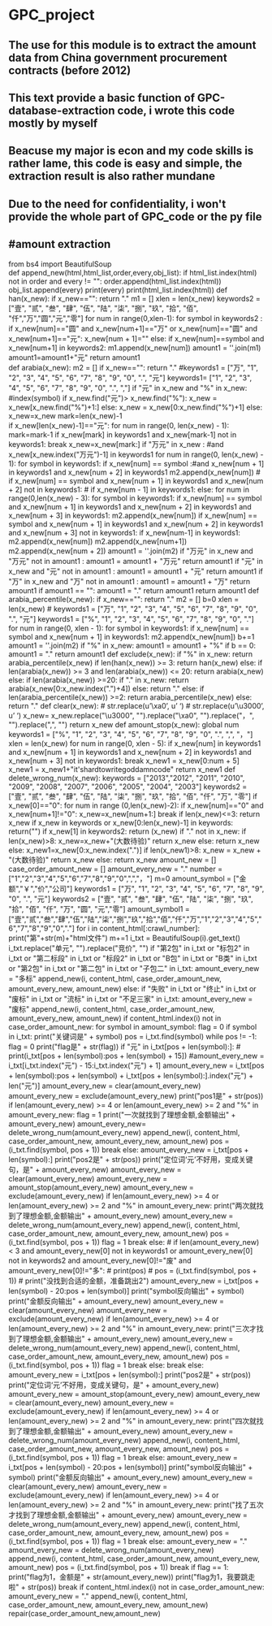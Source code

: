 GPC_project
==
The use for this module is to extract the amount data from China government procurement contracts (before 2012)
----
This text provide a basic function of GPC-database-extraction code, i wrote this code mostly by myself
----
Beacuse my major is econ and my code skills is rather lame, this code is easy and simple, the extraction result is also rather mundane
----
Due to the need for confidentiality, i won't provide the whole part of GPC_code or the py file
----
#amount extraction
----
from bs4 import BeautifulSoup  
def append_new(html,html_list,order,every,obj_list):
    if html_list.index(html) not in order and every != "":
        order.append(html_list.index(html))
        obj_list.append(every)
        print(every)
        print(html_list.index(html))
def han(x_new):
    if x_new=="":
     return "."
    m1 = []
    xlen = len(x_new)
    keywords2 = ["壹", "贰", "叁", "肆", "伍", "陆", "柒", "捌", "玖", "拾", "佰", "仟","万","圆","元","零"]
    for num in range(0,xlen-1):
        for symbol in keywords2 :
            if x_new[num]=="圆" and x_new[num+1]=="万" or  x_new[num]=="圆" and x_new[num+1]=="元":
               x_new[num + 1]=""
            else:
             if x_new[num]==symbol and x_new[num+1] in keywords2:
                m1.append(x_new[num]) 
    amount1 = ''.join(m1)
    amount1=amount1+"元"
    return amount1    
def arabia(x_new):
    m2 = []
    if x_new=="":
     return "."
    #keywords1 = ["万", "1", "2", "3", "4", "5", "6", "7", "8", "9", "0", ".", "元"]
    keywords1= ["1", "2", "3", "4", "5", "6", "7", "8", "9", "0", ".", ","]
    if "元" in x_new and "%" in x_new:
          #index(symbol)
          if x_new.find("元")> x_new.find("%"):
              x_new = x_new[x_new.find("%")+1:]
          else:
              x_new = x_new[0:x_new.find("%")+1]
    else:
        x_new=x_new
    mark=len(x_new)-1   
    if x_new[len(x_new)-1]=="元":
        for num in range(0, len(x_new) - 1):
            mark=mark-1
            if x_new[mark] in keywords1 and x_new[mark-1] not in keywords1:
               break
        x_new=x_new[mark:]
    if "万元" in x_new :  #and x_new[x_new.index("万元")-1] in keywords1
        for num in range(0, len(x_new) - 1):
          for symbol in keywords1:
            if x_new[num] == symbol :#and x_new[num + 1] in keywords1 and x_new[num + 2] in  keywords1
                m2.append(x_new[num])
            # if x_new[num] == symbol and x_new[num + 1] in keywords1 and x_new[num + 2] not in keywords1:
            #     if x_new[num - 1] in keywords1:
    else:
        for num in range(0,len(x_new) - 3):
            for symbol in keywords1:
                if x_new[num] == symbol and x_new[num + 1] in keywords1 and x_new[num + 2] in keywords1 and x_new[num + 3] in keywords1:
                    m2.append(x_new[num])
                if x_new[num] == symbol and x_new[num + 1] in keywords1 and x_new[num + 2] in keywords1 and x_new[num + 3] not in keywords1:
                    if x_new[num-1] in keywords1:
                     m2.append(x_new[num])
                     m2.append(x_new[num+1])
                     m2.append(x_new[num + 2])
    amount1 = ''.join(m2)
    if "万元" in x_new and "万元" not in amount1 :
         amount1 = amount1 + "万元"
         return amount1
    if "元" in x_new and "元" not in amount1 :
         amount1 = amount1 + "元"
         return amount1
    if "万" in x_new and "万" not in amount1 :
        amount1 = amount1 + "万"
        return amount1
    if amount1 == "":
        amount1 = "."
        return amount1
    return amount1
def arabia_percentile(x_new):
    if x_new=="":
     return "."
    m2 = []
    b=0
    xlen = len(x_new)
    # keywords1 = ["万", "1", "2", "3", "4", "5", "6", "7", "8", "9", "0", ".", "元"]
    keywords1 = ["%", "1", "2", "3", "4", "5", "6", "7", "8", "9", "0", "."]
    for num in range(0, xlen - 1):
        for symbol in keywords1:
            if x_new[num] == symbol and x_new[num + 1] in keywords1:
                m2.append(x_new[num])
                b+=1
    amount1 = ''.join(m2)
    if "%" in x_new:
     amount1 = amount1 + "%"
    if b == 0:
       amount1 = "."
    return amount1
def exclude(x_new):
   if "%" in x_new:
       return arabia_percentile(x_new)
   if len(han(x_new)) >= 3:
       return han(x_new)
   else:
       if len(arabia(x_new)) >= 3 and len(arabia(x_new)) <= 20:
        return arabia(x_new)
       else:
           if len(arabia(x_new)) >=20:
               if "." in x_new:
                 return arabia(x_new[0:x_new.index(".")+4])
               else:
                 return "."
           else:
                if len(arabia_percentile(x_new)) >=2:
                    return arabia_percentile(x_new)
                else:
                    return "."
def clear(x_new):
       # str.replace(u’\xa0’, u’ ‘)
       # str.replace(u’\u3000’, u’ ‘)
        x_new= x_new.replace("\u3000", "").replace("\xa0", "").replace("，", "").replace(",", "")
        return x_new
def amount_stop(x_new):
    global num
    keywords1 = ["%", "1", "2", "3", "4", "5", "6", "7", "8", "9", "0", ".", ",", "，"]
    xlen = len(x_new)
    for num in range(0, xlen - 5):
      if x_new[num] in keywords1 and x_new[num + 1] in keywords1 and x_new[num + 2] in keywords1 and x_new[num + 3] not in keywords1:
         break
    x_new1 = x_new[0:num + 5]
    x_new1 = x_new1+"it'shardtowritegoddamncode"
    return x_new1
def delete_wrong_num(x_new):
    keywords = ["2013","2012", "2011", "2010", "2009", "2008", "2007", "2006", "2005", "2004", "2003"]
    keywords2 = ["壹", "贰", "叁", "肆", "伍", "陆", "柒", "捌", "玖", "拾", "佰", "仟", "万", "零"]
    if x_new[0]=="0":
     for num in range (0,len(x_new)-2):
      if x_new[num]=="0" and x_new[num+1]!="0":
          x_new=x_new[num+1:]
          break
    if len(x_new)<=3:
        return x_new
    if x_new in keywords or x_new[0:len(x_new)-1] in keywords:
        return("")
    if x_new[1] in keywords2:
        return (x_new)
    if "." not in x_new:
     if  len(x_new)>8:
         x_new=x_new+"(大数待验)"
         return x_new
     else:
         return x_new
    else:
         x_new1=x_new[0:x_new.index(".")]
         if len(x_new1)>8:
            x_new = x_new + "(大数待验)"
            return x_new
         else:
             return x_new
amount_new = []
case_order_amount_new = []
amount_every_new = "."
number = ["1","2","3","4","5","6","7","8","9","0",",","，"]
m=0
amount_symbol = ["金额","￥","价","公司"]
keywords1 = ["万", "1", "2", "3", "4", "5", "6", "7", "8", "9", "0", ".", "元"]
keywords2 = ["壹", "贰", "叁", "肆", "伍", "陆", "柒", "捌", "玖", "拾", "佰", "仟", "万", "圆", "元","零"]
amount_symbol1 = ["壹","贰","叁","肆","伍","陆","柒","捌","玖","拾","佰","仟","万","1","2","3","4","5","6","7","8","9","0","."]
for i in content_html[:crawl_number]:
    print("第"+str(m)+"html文件")
    m+=1
    i_txt = BeautifulSoup(i).get_text()
    i_txt.replace("单元", "").replace("竞价", "")
    if "第2包" in i_txt or "标包2" in i_txt or "第二标段" in i_txt or "标段2" in i_txt or "B包" in i_txt or "B类" in i_txt or "第2包" in i_txt or "第二包" in i_txt or "子包二" in i_txt:
        amount_every_new = "多标"
        append_new(i, content_html, case_order_amount_new, amount_every_new, amount_new)
    else:
        if "失败" in i_txt or "终止" in i_txt or "废标" in i_txt or "流标" in i_txt or "不足三家" in i_txt:
            amount_every_new = "废标"
            append_new(i, content_html, case_order_amount_new, amount_every_new, amount_new)
    if content_html.index(i) not in case_order_amount_new:
        for symbol in amount_symbol:
            flag = 0
            if symbol in i_txt:
                print("关键词是" + symbol)
                pos = i_txt.find(symbol) 
                while pos != -1:
                    flag = 0
                    print("flag是" + str(flag))
                    if "元" in i_txt[pos + len(symbol):]:
                        # print(i_txt[pos + len(symbol):pos + len(symbol) + 15])
                        #amount_every_new = i_txt[i_txt.index("元") - 15:i_txt.index("元") + 1]
                        amount_every_new = i_txt[pos + len(symbol):pos + len(symbol) + i_txt[pos + len(symbol):].index("元") + len("元")]
                        amount_every_new = clear(amount_every_new)
                        amount_every_new = exclude(amount_every_new)
                        print("pos1是" + str(pos))
                        if len(amount_every_new) >= 4 or len(amount_every_new) >= 2 and "%" in amount_every_new:
                            flag = 1
                            print("一次就找到了理想金额,金额输出" + amount_every_new)
                            amount_every_new= delete_wrong_num(amount_every_new)
                            append_new(i, content_html, case_order_amount_new, amount_every_new, amount_new)
                            pos = (i_txt.find(symbol, pos + 1))
                            break
                        else:
                            amount_every_new = i_txt[pos + len(symbol):]
                            print("pos2是" + str(pos))
                            print("定位词‘元’不好用，变成关键句，是" + amount_every_new)
                            amount_every_new = clear(amount_every_new)
                            amount_every_new = amount_stop(amount_every_new)
                            amount_every_new = exclude(amount_every_new)
                            if len(amount_every_new) >= 4 or len(amount_every_new) >= 2 and "%" in amount_every_new:
                                print("两次就找到了理想金额,金额输出" + amount_every_new)
                                amount_every_new = delete_wrong_num(amount_every_new)
                                append_new(i, content_html, case_order_amount_new, amount_every_new, amount_new)
                                pos = (i_txt.find(symbol, pos + 1))
                                flag = 1
                                break
                            else:
                                # if len(amount_every_new) < 3 and amount_every_new[0] not in keywords1 or amount_every_new[0] not in keywords2 and amount_every_new[0]!="废" and amount_every_new[0]!="多":
                                #    print(pos)
                                #    pos = (i_txt.find(symbol, pos + 1))
                                #    print("没找到合适的金额，准备跳出2")
                                amount_every_new = i_txt[pos + len(symbol) - 20:pos + len(symbol)]
                                print("symbol反向输出" + symbol)
                                print("金额反向输出" + amount_every_new)
                                amount_every_new = clear(amount_every_new)
                                amount_every_new = exclude(amount_every_new)
                                if len(amount_every_new) >= 4 or len(amount_every_new) >= 2 and "%" in amount_every_new:
                                    print("三次才找到了理想金额,金额输出" + amount_every_new)
                                    amount_every_new = delete_wrong_num(amount_every_new)
                                    append_new(i, content_html, case_order_amount_new, amount_every_new, amount_new)
                                    pos = (i_txt.find(symbol, pos + 1))
                                    flag = 1
                                    break
                                else:
                                    break
                    else:
                        amount_every_new = i_txt[pos + len(symbol):]
                        print("pos2是" + str(pos))
                        print("定位词‘元’不好用，变成关键句，是" + amount_every_new)
                        amount_every_new = amount_stop(amount_every_new)
                        amount_every_new = clear(amount_every_new)
                        amount_every_new = exclude(amount_every_new)
                        if len(amount_every_new) >= 4 or len(amount_every_new) >= 2 and "%" in amount_every_new:
                            print("四次就找到了理想金额,金额输出" + amount_every_new)
                            amount_every_new = delete_wrong_num(amount_every_new)
                            append_new(i, content_html, case_order_amount_new, amount_every_new, amount_new)
                            pos = (i_txt.find(symbol, pos + 1))
                            flag = 1
                            break
                        else:
                            amount_every_new = i_txt[pos + len(symbol) - 20:pos + len(symbol)]
                            print("symbol反向输出" + symbol)
                            print("金额反向输出" + amount_every_new)
                            amount_every_new = clear(amount_every_new)
                            amount_every_new = exclude(amount_every_new)
                            if len(amount_every_new) >= 4 or len(amount_every_new) >= 2 and "%" in amount_every_new:
                                print("找了五次才找到了理想金额,金额输出" + amount_every_new)
                                amount_every_new = delete_wrong_num(amount_every_new)
                                append_new(i, content_html, case_order_amount_new, amount_every_new, amount_new)
                                pos = (i_txt.find(symbol, pos + 1))
                                flag = 1
                                break
                            else:
                                amount_every_new = "."
                                amount_every_new = delete_wrong_num(amount_every_new)
                                append_new(i, content_html, case_order_amount_new, amount_every_new, amount_new)
                                pos = (i_txt.find(symbol, pos + 1))
                            break
                if flag == 1:
                    print("flag为1，金额是" + str(amount_every_new))
                    print("flag为1，我要跳走啦" + str(pos))
                    break
    if content_html.index(i) not in case_order_amount_new:
        amount_every_new = "."
        append_new(i, content_html, case_order_amount_new, amount_every_new, amount_new)
repair(case_order_amount_new,amount_new)


